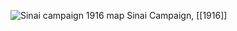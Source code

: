 
![Sinai campaign 1916 map](https://nzhistory.govt.nz/files/styles/fullsize/public/sinai-campaign-1000.jpg?itok=MH8jWpCE)
Sinai Campaign, [[1916]]


